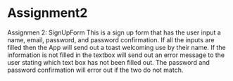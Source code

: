 # Assignment2
Assignmen 2: SignUpForm
This is a sign up form that has the user input a name, email, password, and password confirmation. If all the inputs are filled then the App will send out a toast welcoming 
use by their name. If the information is not filled in the textbox will send out an error message to the user stating which text box has not been filled out. The password 
and password confirmation will error out if the two do not match.
